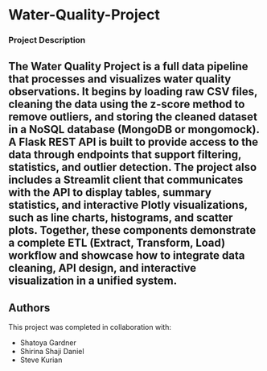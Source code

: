 # Water-Quality-Project

### Project Description

The **Water Quality Project** is a full data pipeline that processes and visualizes water quality observations. It begins by loading raw CSV files, cleaning the data using the **z-score method** to remove outliers, and storing the cleaned dataset in a **NoSQL database** (MongoDB or mongomock). A **Flask REST API** is built to provide access to the data through endpoints that support filtering, statistics, and outlier detection. The project also includes a **Streamlit client** that communicates with the API to display tables, summary statistics, and interactive **Plotly visualizations**, such as line charts, histograms, and scatter plots. Together, these components demonstrate a complete **ETL (Extract, Transform, Load)** workflow and showcase how to integrate data cleaning, API design, and interactive visualization in a unified system.
---
## Authors

This project was completed in collaboration with:

- Shatoya Gardner
- Shirina Shaji Daniel
- Steve Kurian
